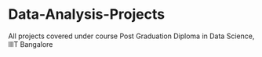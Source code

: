 # Data-Analysis-Projects
All projects covered under course Post Graduation Diploma in Data Science, IIIT Bangalore
